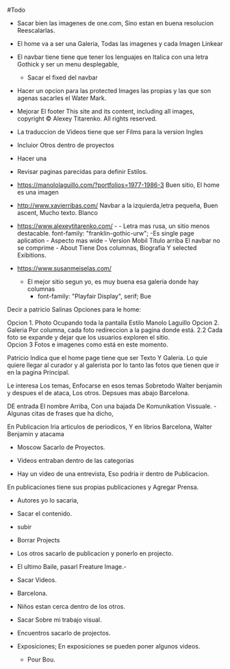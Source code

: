 #Todo

- Sacar bien las imagenes de one.com, Sino estan en buena resolucion Reescalarlas.
- El home va a ser una Galeria, Todas las imagenes y cada Imagen Linkear
- El navbar tiene tiene que tener los lenguajes en Italica con una letra Gothick y ser un menu desplegable,
  - Sacar el fixed del navbar
- Hacer un opcion para las protected Images las propias y las que son agenas sacarles el Water Mark.
- Mejorar El footer
  This site and its content, including all images, copyright © Alexey Titarenko.
  All rights reserved.
- La traduccion de Videos tiene que ser Films para la version Ingles
- Incluior Otros dentro de proyectos

- Hacer una
- Revisar paginas parecidas para definir Estilos.
- https://manololaguillo.com/?portfolios=1977-1986-3
  Buen sitio, El home es una imagen
- http://www.xavierribas.com/
  Navbar a la izquierda,letra pequeña, Buen ascent, Mucho texto. Blanco
- https://www.alexeytitarenko.com/ - - Letra mas rusa, un sitio menos destacable. font-family: "franklin-gothic-urw";
  -Es single page aplication - Aspecto mas wide - Version Mobil Titulo arriba El navbar no se comprime - About Tiene Dos columnas, Biografia Y selected Exibitions.
- https://www.susanmeiselas.com/
  - El mejor sitio segun yo, es muy buena esa galeria donde hay columnas
    - font-family: "Playfair Display", serif; Bue

Decir a patricio Salinas Opciones para le home:

Opcion 1. Photo Ocupando toda la pantalla Estilo Manolo Laguillo
Opcion 2. Galeria Por columna, cada foto redireccion a la pagina donde está.
2.2 Cada foto se expande y dejar que los usuarios exploren el sitio.  
Opcion 3 Fotos e imagenes como está en este momento.

Patricio Indica que el home page tiene que ser Texto Y Galeria. Lo quie quiere llegar al curador y al galerista por lo tanto las fotos que tienen que ir en la pagina Principal.

Le interesa Los temas, Enfocarse en esos temas Sobretodo Walter benjamin y despues el de ataca, Los otros. Depsues mas abajo Barcelona.

DE entrada El nombre Arriba, Con una bajada De Komunikation Vissuale.
-Algunas citas de frases que ha dicho,

En Publicacion Iria articulos de periodicos,
Y en librios Barcelona, Walter Benjamin y atacama

- Moscow Sacarlo de Proyectos.

- Videos entraban dentro de las categorias
- Hay un video de una entrevista, Eso podria ir dentro de Publicacion.

En publicaciones tiene sus propias publicaciones y Agregar Prensa.

- Autores yo lo sacaria,

- Sacar el contenido.
- subir
- Borrar Projects
- Los otros sacarlo de publicacion y ponerlo en projecto.
- El ultimo Baile, pasarl Freature Image.-
- Sacar Videos.
- Barcelona.
- Niños estan cerca dentro de los otros.
- Sacar Sobre mi trabajo visual.
- Encuentros sacarlo de projectos.

- Exposiciones;
  En exposiciones se pueden poner algunos videos.
  - Pour Bou.
